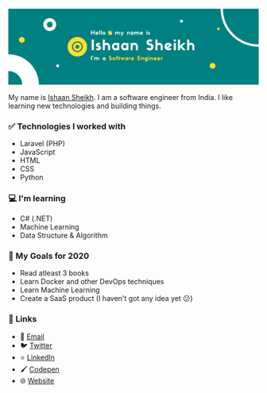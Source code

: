 ![header-image](./header.png)

My name is [Ishaan Sheikh](https://frikishaan.com). I am a software engineer from India. I like learning new technologies and building things.

### ✅ Technologies I worked with
- Laravel (PHP)
- JavaScript
- HTML
- CSS
- Python

### 💻 I'm learning
- C# (.NET)
- Machine Learning 
- Data Structure & Algorithm

### 🎯 My Goals for 2020
- Read atleast 3 books
- Learn Docker and other DevOps techniques
- Learn Machine Learning
- Create a SaaS product (I haven't got any idea yet 😕)

### 🔗 Links
- 📧 [Email](mailto:hey@frikishaan.com)
- 🐦 [Twitter](https://twitter.com/imishaan005)
- ⭐ [LinkedIn](https://www.linkedin.com/in/ishaan-s/)
- 🖌 [Codepen](https://codepen.io/sheikh_ishaan/)
- 🌐 [Website](https://frikishaan.com)
<!--
**sheikh005/sheikh005** is a ✨ _special_ ✨ repository because its `README.md` (this file) appears on your GitHub profile.

Here are some ideas to get you started:

- 🔭 I’m currently working on ...
- 🌱 I’m currently learning ...
- 👯 I’m looking to collaborate on ...
- 🤔 I’m looking for help with ...
- 💬 Ask me about ...
- 📫 How to reach me: ...
- 😄 Pronouns: ...
- ⚡ Fun fact: ...
-->
